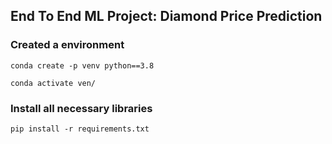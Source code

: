 ## End To End ML Project: Diamond Price Prediction

### Created a environment

```
conda create -p venv python==3.8

conda activate ven/
```
### Install all necessary libraries
```
pip install -r requirements.txt
```